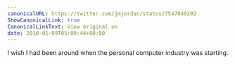 ```yaml
---
canonicalURL: https://twitter.com/jmjordan/status/7547049202
ShowCanonicalLink: true
CanonicalLinkText: View original on
date: 2010-01-09T05:09:44+00:00
---
```

I wish I had been around when the personal computer industry was starting.